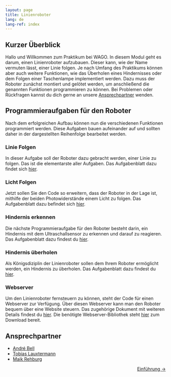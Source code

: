 ```yaml
---
layout: page
title: Linienroboter
lang: de
lang-ref: index
---
```


## Kurzer Überblick

Hallo und Willkommen zum Praktikum bei WAGO. In diesem Modul geht es darum, einen Linienroboter aufzubauen. Dieser kann, wie der Name vermuten lässt, einer Linie folgen.
Je nach Umfang des Praktikums können aber auch weitere Funktionen, wie das Überholen eines Hindernisses oder dem Folgen einer Taschenlampe implementiert werden.
Dazu muss der Roboter zunächst montiert und gelötet werden, um anschließend die genannten Funktionen programmieren zu können.
Bei Problemen oder Rückfragen kannst du dich gerne an unsere [Ansprechpartner](#ansprechpartner) wenden.

## Programmieraufgaben für den Roboter

Nach dem erfolgreichen Aufbau können nun die verschiedenen Funktionen programmiert werden. Diese Aufgaben bauen aufeinander auf und sollten daher in der dargestellten Reihenfolge bearbeitet werden.

### Linie Folgen

In dieser Aufgabe soll der Roboter dazu gebracht werden, einer Linie zu folgen. Das ist die elementarste aller Aufgaben. Das Aufgabenblatt dazu findet sich [hier](04-Linie-Folgen.pdf).

### Licht Folgen

Jetzt sollen Sie den Code so erweitern, dass der Roboter in der Lage ist, mithilfe der beiden Photowiderstände einem Licht zu folgen. Das Aufgabenblatt dazu befindet sich [hier](05-Licht-Folgen.pdf).

### Hindernis erkennen

Die nächste Programmieraufgabe für den Roboter besteht darin, ein Hindernis mit dem Ultraschallsensor zu erkennen und darauf zu reagieren. Das Aufgabenblatt dazu findest du [hier](06-Hindernis-Erkennung.pdf).

### Hindernis überholen

Als Königsdiziplin der Linienroboter sollen dem Ihrem Roboter ermöglicht werden, ein Hindernis zu überholen. Das Aufgabenblatt dazu findest du [hier](07-Hindernis-Überholen.pdf).

### Webserver

Um den Linienroboter fernsteuern zu können, steht der Code für einen Webserver zur Verfügung. Über diesen Webserver kann man den Roboter bequem über eine Website steuern. Das zugehörige Dokument mit weiteren Details findest du [hier](08-Webserver.pdf). Die benötigte Webserver-Bibliothek steht [hier](Webserver.cpp) zum Download bereit.


## Ansprechpartner

- [André Bell](mailto:Andre.Bell@wago.com)
- [Tobias Lauxtermann](mailto:Tobias.Lauxtermann@wago.com)
- [Maik Rehburg](mailto:Maik.Rehburg@wago.com)

<div style="text-align:right"><a href="./Einfuehrung.html">Einführung -></a></div>